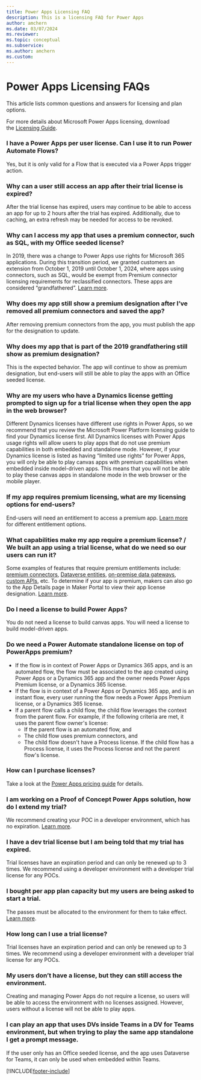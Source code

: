 ```yaml
---
title: Power Apps Licensing FAQ
description: This is a licensing FAQ for Power Apps
author: amchern
ms.date: 03/07/2024
ms.reviewer: 
ms.topic: conceptual
ms.subservice: 
ms.author: amchern
ms.custom: 
---
```


# Power Apps Licensing FAQs

This article lists common questions and answers for licensing and plan options.

For more details about Microsoft Power Apps licensing, download the [Licensing Guide](https://go.microsoft.com/fwlink/?linkid=2085130).

### I have a Power Apps per user license. Can I use it to run Power Automate Flows?

Yes, but it is only valid for a Flow that is executed via a Power Apps trigger action.

### Why can a user still access an app after their trial license is expired? 

After the trial license has expired, users may continue to be able to access an app for up to 2 hours after the trial has expired. Additionally, due to caching, an extra refresh may be needed for access to be revoked. 

### Why can I access my app that uses a premium connector, such as SQL, with my Office seeded license?
In 2019, there was a change to Power Apps use rights for Microsoft 365 applications. During this transition period, we granted customers an extension from October 1, 2019 until October 1, 2024, where apps using connectors, such as SQL, would be exempt from Premium connector licensing requirements for reclassified connectors. These apps are considered “grandfathered”. [Learn more](powerapps-flow-licensing-faq.md#how-does-the-change-to-power-apps-and-power-automate-use-rights-for-microsoft-365-applications-affect-me-if-i-purchased-the-subscriptions-prior-to-oct-1-2019-will-my-existing-apps-and-power-automate-workflows-continue-to-work). 

### Why does my app still show a premium designation after I’ve removed all premium connectors and saved the app?
After removing premium connectors from the app, you must publish the app for the designation to update. 

### Why does my app that is part of the 2019 grandfathering still show as premium designation?
This is the expected behavior. The app will continue to show as premium designation, but end-users will still be able to play the apps with an Office seeded license. 

### Why are my users who have a Dynamics license getting prompted to sign up for a trial license when they open the app in the web browser?
Different Dynamics licenses have different use rights in Power Apps, so we recommend that you review the Microsoft Power Platform licensing guide to find your Dynamics license first. All Dynamics licenses with Power Apps usage rights will allow users to play apps that do not use premium capabilities in both embedded and standalone mode. However, if your Dynamics license is listed as having “limited use rights” for Power Apps, you will only be able to play canvas apps with premium capabilities when embedded inside model-driven apps. This means that you will not be able to play these canvas apps in standalone mode in the web browser or the mobile player.

### If my app requires premium licensing, what are my licensing options for end-users? 
End-users will need an entitlement to access a premium app. [Learn more](powerapps-flow-licensing-faq.md#how-is-microsoft-power-apps-licensed) for different entitlement options.

### What capabilities make my app require a premium license? / We built an app using a trial license, what do we need so our users can run it? 
Some examples of features that require premium entitlements include: [premium connectors](https://go.microsoft.com/fwlink/?linkid=2263132), [Dataverse entities](https://go.microsoft.com/fwlink/?linkid=2262772), [on-premise data gateways](https://go.microsoft.com/fwlink/?linkid=2263042), [custom APIs](https://go.microsoft.com/fwlink/?linkid=2263205), etc. To determine if your app is premium, makers can also go to the App Details page in Maker Portal to view their app license designation. [Learn more](https://go.microsoft.com/fwlink/?linkid=2262773). 

### Do I need a license to build Power Apps?
You do not need a license to build canvas apps. You will need a license to build model-driven apps.

### Do we need a Power Automate standalone license on top of PowerApps premium?
- If the flow is in context of Power Apps or Dynamics 365 apps, and is an automated flow, the flow must be associated to the app created using Power Apps or a Dynamics 365 app and the owner needs Power Apps Premium license, or a Dynamics 365 license.
- If the flow is in context of a Power Apps or Dynamics 365 app, and is an instant flow, every user running the flow needs a Power Apps Premium license, or a Dynamics 365 license.
- If a parent flow calls a child flow, the child flow leverages the context from the parent flow. For example, if the following criteria are met, it uses the parent flow owner's license: 
  - If the parent flow is an automated flow, and
  - The child flow uses premium connectors, and
  - The child flow doesn't have a Process license. If the child flow has a Process license, it uses the Process license and not the parent flow's license. 

### How can I purchase licenses? 
Take a look at the [Power Apps pricing guide](https://go.microsoft.com/fwlink/?linkid=2263206) for details.

### I am working on a Proof of Concept Power Apps solution, how do I extend my trial? 
We recommend creating your POC in a developer environment, which has no expiration. [Learn more](https://go.microsoft.com/fwlink/?linkid=2262774).  

### I have a dev trial license but I am being told that my trial has expired.
Trial licenses have an expiration period and can only be renewed up to 3 times. We recommend using a developer environment with a developer trial license for any POCs.

### I bought per app plan capacity but my users are being asked to start a trial.
The passes must be allocated to the environment for them to take effect. [Learn more](about-powerapps-perapp.md#step-2-allocate-per-app-plans). 

### How long can I use a trial license? 
Trial licenses have an expiration period and can only be renewed up to 3 times. We recommend using a developer environment with a developer trial license for any POCs.

### My users don’t have a license, but they can still access the environment.
Creating and managing Power Apps do not require a license, so users will be able to access the environment with no licenses assigned. However, users without a license will not be able to play apps.

### I can play an app that uses DVs inside Teams in a DV for Teams environment, but when trying to play the same app standalone I get a prompt message.
If the user only has an Office seeded license, and the app uses Dataverse for Teams, it can only be used when embedded within Teams.

[!INCLUDE[footer-include](../includes/footer-banner.md)]